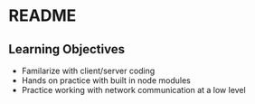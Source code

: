 # README

## Learning Objectives

- Familarize with client/server coding
- Hands on practice with built in node modules
- Practice working with network communication at a low level

